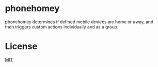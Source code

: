 # phonehomey
phonehomey determines if defined mobile devices are home or away, and then triggers custom actions individually and as a group.

# License

[MIT](LICENSE.md)
